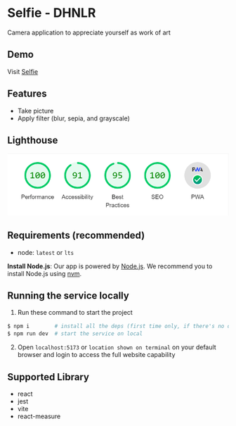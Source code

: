 # Selfie - DHNLR

Camera application to appreciate yourself as work of art

## Demo

Visit [Selfie](https://selfie-five.vercel.app/)

## Features

- Take picture
- Apply filter (blur, sepia, and grayscale)

## Lighthouse

![Lighthouse](lighthouse.png)

## Requirements (recommended)

- node: `latest` or `lts`

**Install Node.js**: Our app is powered by [Node.js](https://nodejs.org/en/). We recommend you to install Node.js using [nvm](https://github.com/nvm-sh/nvm).

## Running the service locally

1. Run these command to start the project

```bash
$ npm i        # install all the deps (first time only, if there's no dep update)
$ npm run dev  # start the service on local
```

2. Open `localhost:5173` or `location shown on terminal` on your default browser and login to access the full website capability

## Supported Library

- react
- jest
- vite
- react-measure
